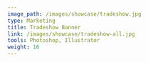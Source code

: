 ```yaml
---
image_path: /images/showcase/tradeshow.jpg
type: Marketing
title: Tradeshow Banner
link: /images/showcase/tradeshow-all.jpg
tools: Photoshop, Illustrator
weight: 16
---
```

